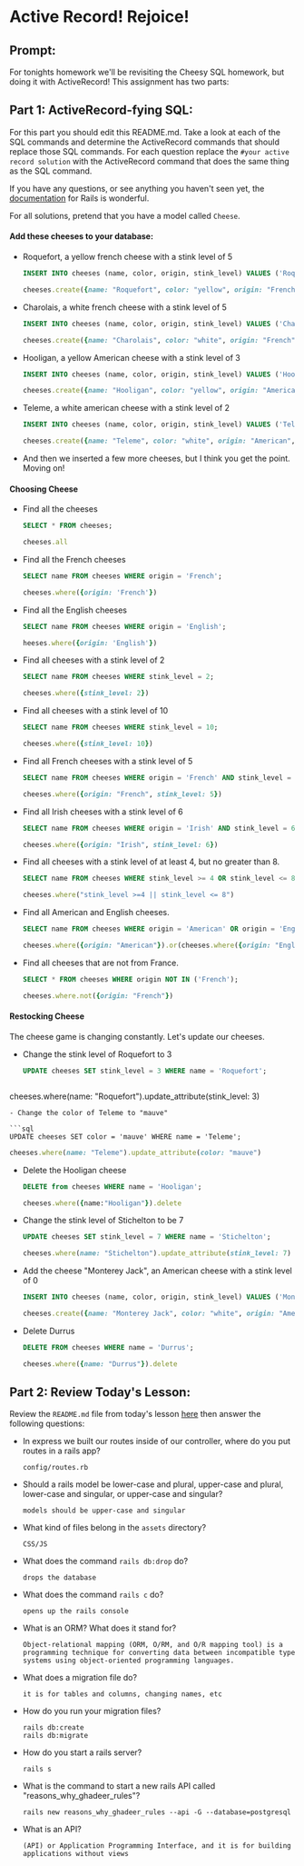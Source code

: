 # Active Record!  Rejoice!

## Prompt:
For tonights homework we'll be revisiting the Cheesy SQL homework, but doing it with ActiveRecord!  This assignment has two parts:

## Part 1: ActiveRecord-fying SQL:

For this part you should edit this README.md. Take a look at each of the SQL commands and determine the ActiveRecord commands that should replace those SQL commands.  For each question replace the `#your active record solution` with the ActiveRecord command that does the same thing as the SQL command.

If you have any questions, or see anything you haven't seen yet, the [documentation](https://guides.rubyonrails.org/active_record_basics.html) for Rails is wonderful.

For all solutions, pretend that you have a model called `Cheese`.

#### Add these cheeses to your database:

- Roquefort, a yellow french cheese with a stink level of 5
  ```sql
  INSERT INTO cheeses (name, color, origin, stink_level) VALUES ('Roquefort', 'yellow', 'French', 5);
  ```

  ```ruby
  cheeses.create({name: "Roquefort", color: "yellow", origin: "French", stink_level: 5})
  ```

- Charolais, a white french cheese with a stink level of 5
  ```sql
  INSERT INTO cheeses (name, color, origin, stink_level) VALUES ('Charolais', 'white', 'French', 5);
  ```

  ```ruby
  cheeses.create({name: "Charolais", color: "white", origin: "French", stink_level: 5})
  ```

- Hooligan, a yellow American cheese with a stink level of 3
  ```sql
  INSERT INTO cheeses (name, color, origin, stink_level) VALUES ('Hooligan', 'yellow', 'American', 3);
  ```

  ```ruby
  cheeses.create({name: "Hooligan", color: "yellow", origin: "American", stink_level: 3})
  ```
- Teleme, a white american cheese with a stink level of 2
  ```sql
  INSERT INTO cheeses (name, color, origin, stink_level) VALUES ('Teleme', 'white', 'American', 2);
  ```

  ```ruby
  cheeses.create({name: "Teleme", color: "white", origin: "American", stink_level: 2})
  ```
- And then we inserted a few more cheeses, but I think you get the point.  Moving on!

#### Choosing Cheese


- Find all the cheeses
  
  ```sql
  SELECT * FROM cheeses;
  ```

  ```ruby
  cheeses.all
  ```

- Find all the French cheeses
    
  ```sql
  SELECT name FROM cheeses WHERE origin = 'French';
  ```

  ```ruby
  cheeses.where({origin: 'French'})
  ```
- Find all the English cheeses
    
  ```sql
  SELECT name FROM cheeses WHERE origin = 'English';
  ```

  ```ruby
  heeses.where({origin: 'English'})
  ```
- Find all cheeses with a stink level of 2
    
  ```sql
  SELECT name FROM cheeses WHERE stink_level = 2;
  ```

  ```ruby
  cheeses.where({stink_level: 2})
  ```
- Find all cheeses with a stink level of 10
    
  ```sql
  SELECT name FROM cheeses WHERE stink_level = 10;
  ```

  ```ruby
  cheeses.where({stink_level: 10})
  ```
- Find all French cheeses with a stink level of 5
    
  ```sql
  SELECT name FROM cheeses WHERE origin = 'French' AND stink_level = 5;
  ```

  ```ruby
  cheeses.where({origin: "French", stink_level: 5})
  ```
- Find all Irish cheeses with a stink level of 6
    
  ```sql
  SELECT name FROM cheeses WHERE origin = 'Irish' AND stink_level = 6;
  ```

  ```ruby
  cheeses.where({origin: "Irish", stink_level: 6})
  ```
- Find all cheeses with a stink level of at least 4, but no greater than 8.
    
  ```sql
  SELECT name FROM cheeses WHERE stink_level >= 4 OR stink_level <= 8;
  ```

  ```ruby
  cheeses.where("stink_level >=4 || stink_level <= 8")
  ```
- Find all American and English cheeses.
    
  ```sql
  SELECT name FROM cheeses WHERE origin = 'American' OR origin = 'English';
  ```

  ```ruby
  cheeses.where({origin: "American"}).or(cheeses.where({origin: "English"}))
  ```
- Find all cheeses that are not from France.
    
  ```sql
  SELECT * FROM cheeses WHERE origin NOT IN ('French');
  ```

  ```ruby
  cheeses.where.not({origin: "French"})
  ```


#### Restocking Cheese

The cheese game is changing constantly. Let's update our cheeses.

- Change the stink level of Roquefort to 3
    
  ```sql
  UPDATE cheeses SET stink_level = 3 WHERE name = 'Roquefort';
  ```

  ```ruby
 cheeses.where(name: "Roquefort").update_attribute(stink_level: 3)
  ```
- Change the color of Teleme to "mauve"
    
  ```sql
  UPDATE cheeses SET color = 'mauve' WHERE name = 'Teleme';
  ```

  ```ruby
  cheeses.where(name: "Teleme").update_attribute(color: "mauve")
  ```
- Delete the Hooligan cheese
    
  ```sql
  DELETE from cheeses WHERE name = 'Hooligan';
  ```

  ```ruby
  cheeses.where({name:"Hooligan"}).delete 
  ```
- Change the stink level of Stichelton to be 7
    
  ```sql
  UPDATE cheeses SET stink_level = 7 WHERE name = 'Stichelton';
  ```

  ```ruby
  cheeses.where(name: "Stichelton").update_attribute(stink_level: 7)
  ```
- Add the cheese "Monterey Jack", an American cheese with a stink level of 0
    
  ```sql
  INSERT INTO cheeses (name, color, origin, stink_level) VALUES ('Monterey Jack', 'white', 'American', 0);
  ```

  ```ruby
  cheeses.create({name: "Monterey Jack", color: "white", origin: "American", stink_level: 0})
  ```
- Delete Durrus
    
  ```sql
  DELETE FROM cheeses WHERE name = 'Durrus';
  ```

  ```ruby
  cheeses.where({name: "Durrus"}).delete
  ```

## Part 2: Review Today's Lesson:
Review the `README.md` file from today's lesson [here](https://github.com/WDI-HoneyBadger/w10d03-intro-to-rails) then answer the following questions:

- In express we built our routes inside of our controller, where do you put routes in a rails app?
  ```
  config/routes.rb
  ```
- Should a rails model be lower-case and plural, upper-case and plural, lower-case and singular, or upper-case and singular?
  ```
  models should be upper-case and singular
  ```
- What kind of files belong in the `assets` directory?
  ```
  CSS/JS
  ```
- What does the command `rails db:drop` do?
  ```
  drops the database
  ```
- What does the command `rails c` do?
  ```
  opens up the rails console 
  ```
- What is an ORM?  What does it stand for?
  ```
  Object-relational mapping (ORM, O/RM, and O/R mapping tool) is a programming technique for converting data between incompatible type systems using object-oriented programming languages.
  ```
- What does a migration file do?
  ```
  it is for tables and columns, changing names, etc
  ```
- How do you run your migration files?
  ```
  rails db:create
  rails db:migrate
  ```
- How do you start a rails server?
  ```
  rails s
  ```
- What is the command to start a new rails API called "reasons_why_ghadeer_rules"?
  ```
  rails new reasons_why_ghadeer_rules --api -G --database=postgresql
  ```
- What is an API?
  ```
  (API) or Application Programming Interface, and it is for building applications without views 
  ```
